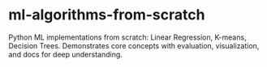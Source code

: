 # ml-algorithms-from-scratch
Python ML implementations from scratch: Linear Regression, K-means, Decision Trees. Demonstrates core concepts with evaluation, visualization, and docs for deep understanding.
